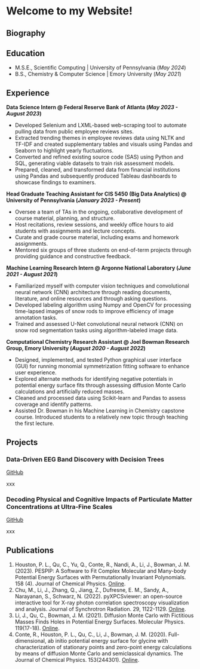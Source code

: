 # Welcome to my Website!

## Biography	


## Education							       		
- M.S.E., Scientific Computing | University of Pennsylvania (_May 2024_)	 			        		
- B.S., Chemistry & Computer Science | Emory University (_May 2021_)

## Experience
**Data Science Intern @ Federal Reserve Bank of Atlanta (_May 2023 - August 2023_)**
- Developed Selenium and LXML-based web-scraping tool to automate pulling data from public employee reviews sites. 
- Extracted trending themes in employee reviews data using NLTK and TF-IDF and created supplementary tables and visuals using Pandas and Seaborn to highlight yearly fluctuations.
- Converted and refined existing source code (SAS) using Python and SQL, generating viable datasets to train risk assessment models.
- Prepared, cleaned, and transformed data from financial institutions using Pandas and subsequently produced Tableau dashboards to showcase findings to examiners.

**Head Graduate Teaching Assistant for CIS 5450 (Big Data Analytics) @ University of Pennsylvania (_January 2023 - Present_)**
- Oversee a team of TAs in the ongoing, collaborative development of course material, planning, and structure. 
- Host recitations, review sessions, and weekly office hours to aid students with assignments and lecture concepts.
- Curate and grade course material, including exams and homework assignments. 
- Mentored six groups of three students on end-of-term projects through providing guidance and constructive feedback.

**Machine Learning Research Intern @ Argonne National Laboratory (_June 2021 - August 2021_)**
- Familiarized myself with computer vision techniques and convolutional neural network (CNN) architecture through reading documents, literature, and online resources and through asking questions. 
- Developed labeling algorithm using Numpy and OpenCV for processing time-lapsed images of snow rods to improve efficiency of image annotation tasks.
- Trained and assessed U-Net convolutional neural network (CNN) on snow rod segmentation tasks using algorithm-labeled image data.

**Computational Chemistry Research Assistant @ Joel Bowman Research Group, Emory University (_August 2020 - August 2022_)**
- Designed, implemented, and tested Python graphical user interface (GUI) for running monomial symmetrization fitting software to enhance user experience.
- Explored alternate methods for identifying negative potentials in potential energy surface fits through assessing diffusion Monte Carlo calculations and artificially reduced masses.
- Cleaned and processed data using Scikit-learn and Pandas to assess coverage and identify patterns.
- Assisted Dr. Bowman in his Machine Learning in Chemistry capstone course. Introduced students to a relatively new topic through teaching the first lecture.


## Projects
### Data-Driven EEG Band Discovery with Decision Trees
[GitHub](https://www.mdpi.com/1424-8220/22/8/3048)

xxx

<!-- ![EEG Band Discovery](/assets/img/eeg_band_discovery.jpeg) -->

### Decoding Physical and Cognitive Impacts of Particulate Matter Concentrations at Ultra-Fine Scales
[GitHub](https://www.mdpi.com/1424-8220/22/11/4240)

xxx

<!-- ![Bike Study](/assets/img/bike_study.jpeg) -->


## Publications
1. Houston, P. L., Qu, C., Yu, Q., Conte, R., Nandi, A., Li, J., Bowman, J. M. (2023). PESPIP: A Software to Fit Complex Molecular and Many-body Potential Energy Surfaces with Permutationally Invariant Polynomials. 158 (4). Journal of Chemical Physics. [Online](https://doi.org/10.1021/acs.jctc.0c00001). 
2. Chu, M., Li, J., Zhang, Q., Jiang, Z., Dufresne, E. M., Sandy, A., Narayanan, S., Schwarz, N. (2022). pyXPCSviewer: an open-source interactive tool for X-ray photon correlation spectroscopy visualization and analysis. Journal of Synchrotron Radiation. 29, 1122-1129. [Online](https://doi.org/10.1107/S1600577522004830). 
3. Li, J., Qu, C., Bowman, J. M. (2021). Diffusion Monte Carlo with Fictitious Masses Finds Holes in Potential Energy Surfaces. Molecular Physics. 119(17-18). [Online](https://doi.org/10.1080/00268976.2021.1976426). 
4. Conte, R., Houston, P. L., Qu, C., Li, J., Bowman, J. M. (2020). Full-dimensional, ab initio potential energy surface for glycine with characterization of stationary points and zero-point energy calculations by means of diffusion Monte Carlo and semiclassical dynamics. The Journal of Chemical Physics. 153(244301). [Online](https://doi.org/10.1063/5.0037175). 
